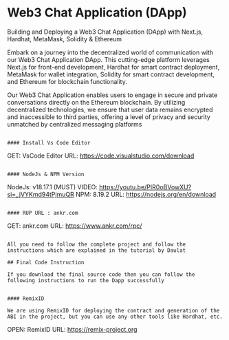 # Web3 Chat Application (DApp)

Building and Deploying a Web3 Chat Application (DApp) with Next.js, Hardhat, MetaMask, Solidity & Ethereum

Embark on a journey into the decentralized world of communication with our Web3 Chat Application DApp. This cutting-edge platform leverages Next.js for front-end development, Hardhat for smart contract deployment, MetaMask for wallet integration, Solidity for smart contract development, and Ethereum for blockchain functionality.

Our Web3 Chat Application enables users to engage in secure and private conversations directly on the Ethereum blockchain. By utilizing decentralized technologies, we ensure that user data remains encrypted and inaccessible to third parties, offering a level of privacy and security unmatched by centralized messaging platforms

```

#### Install Vs Code Editor

```

GET: VsCode Editor
URL: https://code.visualstudio.com/download

```

#### NodeJs & NPM Version

```

NodeJs: v18.17.1 (MUST)
VIDEO: https://youtu.be/PIR0oBVowXU?si=_jVYKmd94tPjmuQR
NPM: 8.19.2
URL: https://nodejs.org/en/download


```

#### RUP URL : ankr.com

```

GET: ankr.com
URL: https://www.ankr.com/rpc/

```

All you need to follow the complete project and follow the instructions which are explained in the tutorial by Daulat

## Final Code Instruction

If you download the final source code then you can follow the following instructions to run the Dapp successfully


#### RemixID

We are using RemixID for deploying the contract and generation of the ABI in the project, but you can use any other tools like Hardhat, etc.

```

OPEN: RemixID
URL: https://remix-project.org

```

